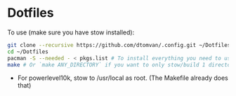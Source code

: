 # Dotfiles
To use (make sure you have stow installed):
```sh
git clone --recursive https://github.com/dtomvan/.config.git ~/Dotfiles
cd ~/Dotfiles
pacman -S --needed - < pkgs.list # To install everything you need to use these dotfiles, hopefully
make # Or `make ANY_DIRECTORY` if you want to only stow/build 1 directory.
```
- For powerlevel10k, stow to /usr/local as root. (The Makefile already does that)
